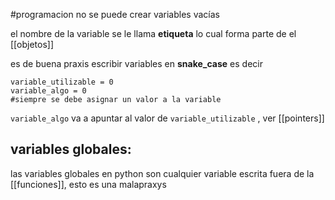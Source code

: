 #programacion 
no se puede crear variables vacías

el nombre de la variable se le llama **etiqueta**
lo cual forma parte de el [[objetos]]

es de buena praxis escribir variables en 
**snake_case**
es decir 
```
variable_utilizable = 0 
variable_algo = 0
#siempre se debe asignar un valor a la variable
```
``variable_algo`` va a apuntar al valor de ``variable_utilizable`` , ver [[pointers]]

## variables globales:

las variables globales en python son cualquier variable escrita fuera de la [[funciones]], esto es una malapraxys

